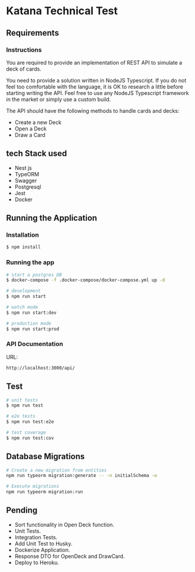 # Katana Technical Test
## Requirements
### Instructions
You are required to provide an implementation of REST API to simulate a deck of cards.

You need to provide a solution written in NodeJS Typescript. If you do not feel too comfortable with the language, it is OK to research a little
before starting writing the API. Feel free to use any NodeJS Typescript framework in the market or simply use a custom build.

The API should have the following methods to handle cards and decks:
- Create a new Deck
- Open a Deck
- Draw a Card

## tech Stack used
- Nest js
- TypeORM
- Swagger
- Postgresql
- Jest
- Docker

## Running the Application

### Installation

```bash
$ npm install
```

### Running the app

```bash
# start a postgres DB
$ docker-compose -f .docker-compose/docker-compose.yml up -d

# development
$ npm run start

# watch mode
$ npm run start:dev

# production mode
$ npm run start:prod
```

### API Documentation

URL:
```bash
http://localhost:3000/api/
```

## Test

```bash
# unit tests
$ npm run test

# e2e tests
$ npm run test:e2e

# test coverage
$ npm run test:cov
```

## Database Migrations

```bash
# Create a new migration from entities
npm run typeorm migration:generate -- -n initialSchema -o

# Execute migrations 
npm run typeorm migration:run
```

## Pending
- Sort functionality in Open Deck function.
- Unit Tests.
- Integration Tests.
- Add Unit Test to Husky.
- Dockerize Application.
- Response DTO for OpenDeck and DrawCard.
- Deploy to Heroku.

